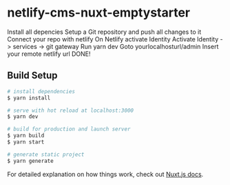 # netlify-cms-nuxt-emptystarter
Install all depencies
Setup a Git repository and push all changes to it
Connect your repo with netlify
On Netlify activate Identity
Activate Identity -> services -> git gateway
Run yarn dev
Goto yourlocalhosturl/admin
Insert your remote netlify url
DONE!


## Build Setup

```bash
# install dependencies
$ yarn install

# serve with hot reload at localhost:3000
$ yarn dev

# build for production and launch server
$ yarn build
$ yarn start

# generate static project
$ yarn generate
```

For detailed explanation on how things work, check out [Nuxt.js docs](https://nuxtjs.org).


